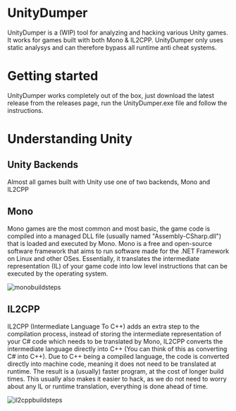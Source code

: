 # UnityDumper

UnityDumper is a (WIP) tool for analyzing and hacking various Unity games. It works for games built with both Mono & IL2CPP. UnityDumper only uses static analysys and can therefore bypass all runtime anti cheat systems.

# Getting started
UnityDumper works completely out of the box, just download the latest release from the releases page, run the UnityDumper.exe file and follow the instructions.

# Understanding Unity

## Unity Backends
Almost all games built with Unity use one of two backends, Mono and IL2CPP

## Mono
Mono games are the most common and most basic, the game code is compiled into a managed DLL file (usually named "Assembly-CSharp.dll") that is loaded and executed by Mono. Mono is a free and open-source software framework that aims to run software made for the .NET Framework on Linux and other OSes. Essentially, it translates the intermediate representation (IL) of your game code into low level instructions that can be executed by the operating system.

![monobuildsteps](https://github.com/user-attachments/assets/732e0f2f-ad64-43e2-bfa6-2e09fa6a0294)

## IL2CPP
IL2CPP (Intermediate Language To C++) adds an extra step to the compilation process, instead of storing the intermediate representation of your C# code which needs to be translated by Mono, IL2CPP converts the intermediate language directly into C++ (You can think of this as converting C# into C++). Due to C++ being a compiled language, the code is converted directly into machine code, meaning it does not need to be translated at runtime. The result is a (usually) faster program, at the cost of longer build times. This usually also makes it easier to hack, as we do not need to worry about any IL or runtime translation, everything is done ahead of time.

![il2cppbuildsteps](https://github.com/user-attachments/assets/f332c19f-8ce7-4fca-bd35-f48c1daa13da)
